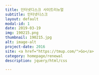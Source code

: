 ```yaml
---
title: 인터넷디스크 사이트리뉴얼
subtitle: 인터넷디스크
layout: default
modal-id: 1
date: 2019-03-19
img: 190215.png
thumbnail: 190215.jpg
alt: image-alt
project-date: 2016
site: <a href="https://tmup.com/">Go</a>
category: homepage/renewal
description: jquery/html/css

---
```

